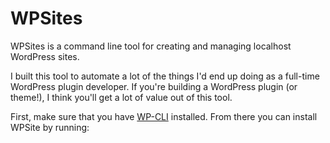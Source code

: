 # WPSites

WPSites is a command line tool for creating and managing localhost WordPress sites.

I built this tool to automate a lot of the things I'd end up doing as a full-time WordPress plugin developer. If you're building a WordPress plugin (or theme!), I think you'll get a lot of value out of this tool.

First, make sure that you have [WP-CLI](https://wp-cli.org/) installed. From there you can install WPSite by running:

```

```
